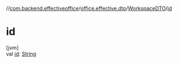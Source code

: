 //[com.backend.effectiveoffice](IdeaProjects/labs-office-elevator/effectiveOfficeBackend/documentation/gfm/index.md)/[office.effective.dto](IdeaProjects/labs-office-elevator/effectiveOfficeBackend/documentation/gfm/com.backend.effectiveoffice/office.effective.dto/index.md)/[WorkspaceDTO](IdeaProjects/labs-office-elevator/effectiveOfficeBackend/documentation/gfm/com.backend.effectiveoffice/office.effective.dto/-workspace-d-t-o/index.md)/[id](IdeaProjects/labs-office-elevator/effectiveOfficeBackend/documentation/gfm/com.backend.effectiveoffice/office.effective.dto/-workspace-d-t-o/id.md)

# id

[jvm]\
val [id](IdeaProjects/labs-office-elevator/effectiveOfficeBackend/documentation/gfm/com.backend.effectiveoffice/office.effective.dto/-workspace-d-t-o/id.md): [String](https://kotlinlang.org/api/latest/jvm/stdlib/kotlin/-string/index.html)
